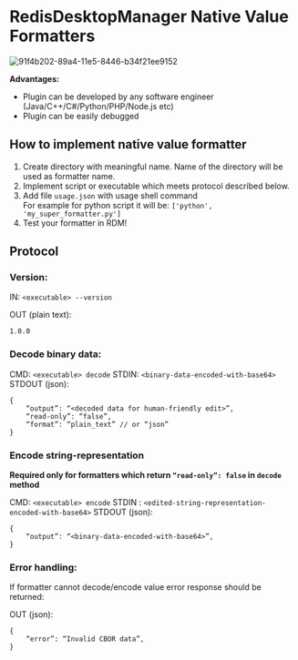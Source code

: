 # RedisDesktopManager Native Value Formatters

![91f4b202-89a4-11e5-8446-b34f21ee9152](https://cloud.githubusercontent.com/assets/1655867/20011127/315cb0c4-a2b3-11e6-8479-ae8a6d030f40.png)

**Advantages:**
- Plugin can be developed by any software engineer (Java/C++/C#/Python/PHP/Node.js etc)
- Plugin can be easily debugged

## How to implement native value formatter
1. Create directory with meaningful name. Name of the directory will be used as formatter name.
2. Implement script or executable which meets protocol described below. 
3. Add file `usage.json` with usage shell command<br />
For example for python script it will be: `['python', 'my_super_formatter.py']`
4. Test your formatter in RDM!

## Protocol
### Version:

IN: `<executable> --version`

OUT (plain text):

```
1.0.0
```
### Decode binary data:  

CMD: `<executable> decode`
STDIN: `<binary-data-encoded-with-base64>`
STDOUT (json): 

```
{
    “output”: “<decoded data for human-friendly edit>”,
    “read-only”: “false”,    
    “format”: “plain_text” // or “json”
}
```
### Encode string-representation 
**Required only for formatters which return `“read-only”: false` in `decode` method**

CMD: `<executable> encode`
STDIN : `<edited-string-representation-encoded-with-base64>`
STDOUT (json): 
```
{
    “output”: “<binary-data-encoded-with-base64>”,    
}

```

### Error handling:
If formatter cannot decode/encode value error response should be returned:

OUT (json): 
```
{
    “error”: “Invalid CBOR data”,    
}
```

